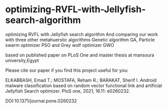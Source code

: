 # optimizing-RVFL-with-Jellyfish-search-algorithm
optimizing RVFL with Jellyfish search algorithm
And comparing our work with three other metahuerstic algorithms
Genetic algorithm GA, Particle swarm optimizer PSO and Grey wolf optimizer GWO 

based on published paper on PLoS One
and master thesis at mansoura university,Egypt


Please cite our paper if you find this project useful for you:

ELKABBASH, Emad T.; MOSTAFA, Reham R.; BARAKAT, Sherif I. Android malware classification based on random vector functional link and artificial Jellyfish Search optimizer. PloS one, 2021, 16.11: e0260232.

DOI:10.1371/journal.pone.0260232
